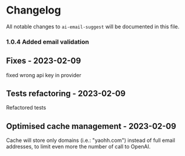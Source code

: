 # Changelog

All notable changes to `ai-email-suggest` will be documented in this file.

### 1.0.4 Added email validation

## Fixes - 2023-02-09

fixed wrong api key in provider

## Tests refactoring - 2023-02-09

Refactored tests

## Optimised cache management - 2023-02-09

Cache will store only domains (i.e.: "yaohh.com") instead of full email addresses, to limit even more the number of call to OpenAI.
